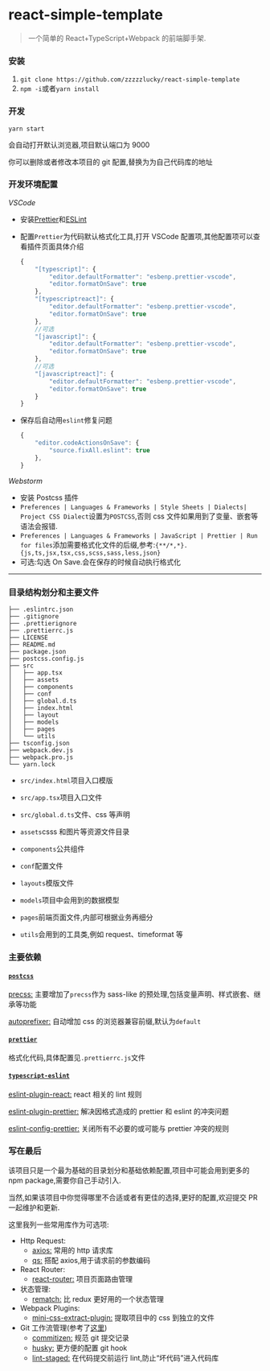 # react-simple-template

> 一个简单的 React+TypeScript+Webpack 的前端脚手架.

### 安装

1.  `git clone https://github.com/zzzzzlucky/react-simple-template`
2.  `npm -i`或者`yarn install`

### 开发

`yarn start`

会自动打开默认浏览器,项目默认端口为 9000

你可以删除或者修改本项目的 git 配置,替换为为自己代码库的地址

### 开发环境配置

_VSCode_

-   安装[Prettier](https://marketplace.visualstudio.com/items?itemName=esbenp.prettier-vscode)和[ESLint](https://marketplace.visualstudio.com/items?itemName=dbaeumer.vscode-eslint)

-   配置`Prettier`为代码默认格式化工具,打开 VSCode 配置项,其他配置项可以查看插件页面具体介绍

    ```js
    {
        "[typescript]": {
            "editor.defaultFormatter": "esbenp.prettier-vscode",
            "editor.formatOnSave": true
        },
        "[typescriptreact]": {
            "editor.defaultFormatter": "esbenp.prettier-vscode",
            "editor.formatOnSave": true
        },
        //可选
        "[javascript]": {
            "editor.defaultFormatter": "esbenp.prettier-vscode",
            "editor.formatOnSave": true
        },
        //可选
        "[javascriptreact]": {
            "editor.defaultFormatter": "esbenp.prettier-vscode",
            "editor.formatOnSave": true
        }
    }
    ```

-   保存后自动用`eslint`修复问题
    ```js
    {
        "editor.codeActionsOnSave": {
            "source.fixAll.eslint": true
        },
    }
    ```

_Webstorm_

-   安装 Postcss 插件
-   `Preferences | Languages & Frameworks | Style Sheets | Dialects| Project CSS Dialect`设置为`POSTCSS`,否则 css 文件如果用到了变量、嵌套等语法会报错.
-   `Preferences | Languages & Frameworks | JavaScript | Prettier | Run for files`添加需要格式化文件的后缀,参考:`{**/*,*}.{js,ts,jsx,tsx,css,scss,sass,less,json}`
-   可选:勾选 On Save.会在保存的时候自动执行格式化

---

### 目录结构划分和主要文件

```
├── .eslintrc.json
├── .gitignore
├── .prettierignore
├── .prettierrc.js
├── LICENSE
├── README.md
├── package.json
├── postcss.config.js
├── src
│   ├── app.tsx
│   ├── assets
│   ├── components
│   ├── conf
│   ├── global.d.ts
│   ├── index.html
│   ├── layout
│   ├── models
│   ├── pages
│   └── utils
├── tsconfig.json
├── webpack.dev.js
├── webpack.pro.js
└── yarn.lock
```

-   `src/index.html`项目入口模版
-   `src/app.tsx`项目入口文件
-   `src/global.d.ts`文件、css 等声明

-   `assets`csss 和图片等资源文件目录
-   `components`公共组件
-   `conf`配置文件
-   `layouts`模版文件
-   `models`项目中会用到的数据模型
-   `pages`前端页面文件,内部可根据业务再细分
-   `utils`会用到的工具类,例如 request、timeformat 等

### 主要依赖

#### [`postcss`](https://github.com/postcss/postcss)

[precss:](https://github.com/jonathantneal/precss) 主要增加了`precss`作为 sass-like 的预处理,包括变量声明、样式嵌套、继承等功能

[autoprefixer:](https://github.com/postcss/autoprefixer) 自动增加 css 的浏览器兼容前缀,默认为`default`

#### [`prettier`](https://github.com/prettier/prettier)

格式化代码,具体配置见`.prettierrc.js`文件

#### [`typescript-eslint`](https://github.com/typescript-eslint/typescript-eslint)

[eslint-plugin-react:](https://github.com/yannickcr/eslint-plugin-react) react 相关的 lint 规则

[eslint-plugin-prettier:](https://github.com/prettier/eslint-plugin-prettier) 解决因格式造成的 prettier 和 eslint 的冲突问题

[eslint-config-prettier:](https://github.com/prettier/eslint-config-prettier) 关闭所有不必要的或可能与 prettier 冲突的规则

### 写在最后

该项目只是一个最为基础的目录划分和基础依赖配置,项目中可能会用到更多的 npm package,需要你自己手动引入.

当然,如果该项目中你觉得哪里不合适或者有更佳的选择,更好的配置,欢迎提交 PR 一起维护和更新.

这里我列一些常用库作为可选项:

-   Http Request:
    -   [axios:](https://github.com/axios/axios) 常用的 http 请求库
    -   [qs:](https://github.com/ljharb/qs) 搭配 axios,用于请求前的参数编码
-   React Router:
    -   [react-router:](https://github.com/ReactTraining/react-router) 项目页面路由管理
-   状态管理:
    -   [rematch:](https://rematch.gitbook.io) 比 redux 更好用的一个状态管理
-   Webpack Plugins:
    -   [mini-css-extract-plugin:](https://github.com/webpack-contrib/mini-css-extract-plugin) 提取项目中的 css 到独立的文件
-   Git 工作流管理(参考了[这里](https://www.robertcooper.me/using-eslint-and-prettier-in-a-typescript-project))
    -   [commitizen:](https://github.com/commitizen-tools/commitizen) 规范 git 提交记录
    -   [husky:](https://github.com/typicode/husky) 更方便的配置 git hook
    -   [lint-staged:](https://github.com/okonet/lint-staged) 在代码提交前运行 lint,防止“坏代码”进入代码库
